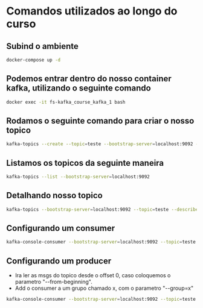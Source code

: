 # Comandos utilizados ao longo do curso

## Subind o ambiente

```bash
docker-compose up -d
```

## Podemos entrar dentro do nosso container kafka, utilizando o seguinte comando

```bash
docker exec -it fs-kafka_course_kafka_1 bash
```

## Rodamos o seguinte comando para criar o nosso topico

```bash
kafka-topics --create --topic=teste --bootstrap-server=localhost:9092 --partitions=3
```

## Listamos os topicos da seguinte maneira

```bash
kafka-topics --list --bootstrap-server=localhost:9092
```

## Detalhando nosso topico

```bash
kafka-topics --bootstrap-server=localhost:9092 --topic=teste --describe
```

## Configurando um consumer

```bash
kafka-console-consumer --bootstrap-server=localhost:9092 --topic=teste
```

## Configurando um producer

- Ira ler as msgs do topico desde o offset 0, caso coloquemos o parametro "--from-beginning".
- Add o consumer a um grupo chamado x, com o parametro "--group=x"
  
```bash
kafka-console-consumer --bootstrap-server=localhost:9092 --topic=teste --from-beginning --group=x
```